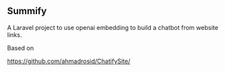 ## Summify

A Laravel project to use openai embedding to build a chatbot from website links.

Based on

https://github.com/ahmadrosid/ChatifySite/
